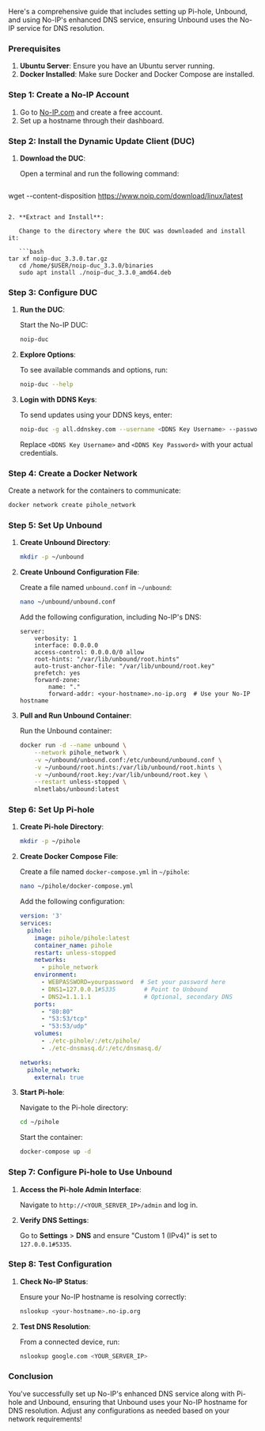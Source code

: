 Here's a comprehensive guide that includes setting up Pi-hole, Unbound, and using No-IP's enhanced DNS service, ensuring Unbound uses the No-IP service for DNS resolution.

### Prerequisites

1. **Ubuntu Server**: Ensure you have an Ubuntu server running.
2. **Docker Installed**: Make sure Docker and Docker Compose are installed.

### Step 1: Create a No-IP Account

1. Go to [No-IP.com](https://www.noip.com) and create a free account.
2. Set up a hostname through their dashboard.

### Step 2: Install the Dynamic Update Client (DUC)

1. **Download the DUC**:

   Open a terminal and run the following command:

   ```bash
wget --content-disposition https://www.noip.com/download/linux/latest
```

2. **Extract and Install**:

   Change to the directory where the DUC was downloaded and install it:

   ```bash
tar xf noip-duc_3.3.0.tar.gz
   cd /home/$USER/noip-duc_3.3.0/binaries
   sudo apt install ./noip-duc_3.3.0_amd64.deb
   ```

### Step 3: Configure DUC

1. **Run the DUC**:

   Start the No-IP DUC:

   ```bash
   noip-duc
   ```

2. **Explore Options**:

   To see available commands and options, run:

   ```bash
   noip-duc --help
   ```

3. **Login with DDNS Keys**:

   To send updates using your DDNS keys, enter:

   ```bash
   noip-duc -g all.ddnskey.com --username <DDNS Key Username> --password <DDNS Key Password>
   ```

   Replace `<DDNS Key Username>` and `<DDNS Key Password>` with your actual credentials.

### Step 4: Create a Docker Network

Create a network for the containers to communicate:

```bash
docker network create pihole_network
```

### Step 5: Set Up Unbound

1. **Create Unbound Directory**:

   ```bash
   mkdir -p ~/unbound
   ```

2. **Create Unbound Configuration File**:

   Create a file named `unbound.conf` in `~/unbound`:

   ```bash
   nano ~/unbound/unbound.conf
   ```

   Add the following configuration, including No-IP's DNS:

   ```plaintext
   server:
       verbosity: 1
       interface: 0.0.0.0
       access-control: 0.0.0.0/0 allow
       root-hints: "/var/lib/unbound/root.hints"
       auto-trust-anchor-file: "/var/lib/unbound/root.key"
       prefetch: yes
       forward-zone:
           name: "."
           forward-addr: <your-hostname>.no-ip.org  # Use your No-IP hostname
   ```

3. **Pull and Run Unbound Container**:

   Run the Unbound container:

   ```bash
   docker run -d --name unbound \
       --network pihole_network \
       -v ~/unbound/unbound.conf:/etc/unbound/unbound.conf \
       -v ~/unbound/root.hints:/var/lib/unbound/root.hints \
       -v ~/unbound/root.key:/var/lib/unbound/root.key \
       --restart unless-stopped \
       nlnetlabs/unbound:latest
   ```

### Step 6: Set Up Pi-hole

1. **Create Pi-hole Directory**:

   ```bash
   mkdir -p ~/pihole
   ```

2. **Create Docker Compose File**:

   Create a file named `docker-compose.yml` in `~/pihole`:

   ```bash
   nano ~/pihole/docker-compose.yml
   ```

   Add the following configuration:

   ```yaml
   version: '3'
   services:
     pihole:
       image: pihole/pihole:latest
       container_name: pihole
       restart: unless-stopped
       networks:
         - pihole_network
       environment:
         - WEBPASSWORD=yourpassword  # Set your password here
         - DNS1=127.0.0.1#5335        # Point to Unbound
         - DNS2=1.1.1.1               # Optional, secondary DNS
       ports:
         - "80:80"
         - "53:53/tcp"
         - "53:53/udp"
       volumes:
         - ./etc-pihole/:/etc/pihole/
         - ./etc-dnsmasq.d/:/etc/dnsmasq.d/

   networks:
     pihole_network:
       external: true
   ```

3. **Start Pi-hole**:

   Navigate to the Pi-hole directory:

   ```bash
   cd ~/pihole
   ```

   Start the container:

   ```bash
   docker-compose up -d
   ```

### Step 7: Configure Pi-hole to Use Unbound

1. **Access the Pi-hole Admin Interface**:

   Navigate to `http://<YOUR_SERVER_IP>/admin` and log in.

2. **Verify DNS Settings**:

   Go to **Settings** > **DNS** and ensure "Custom 1 (IPv4)" is set to `127.0.0.1#5335`.

### Step 8: Test Configuration

1. **Check No-IP Status**:

   Ensure your No-IP hostname is resolving correctly:

   ```bash
   nslookup <your-hostname>.no-ip.org
   ```

2. **Test DNS Resolution**:

   From a connected device, run:

   ```bash
   nslookup google.com <YOUR_SERVER_IP>
   ```

### Conclusion

You've successfully set up No-IP's enhanced DNS service along with Pi-hole and Unbound, ensuring that Unbound uses your No-IP hostname for DNS resolution. Adjust any configurations as needed based on your network requirements!